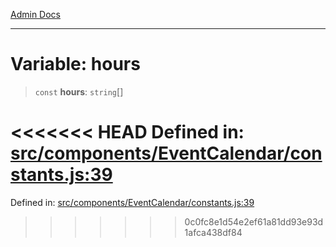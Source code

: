 [Admin Docs](/)

***

# Variable: hours

> `const` **hours**: `string`[]

<<<<<<< HEAD
Defined in: [src/components/EventCalendar/constants.js:39](https://github.com/abhassen44/talawa-admin/blob/285f7384c3d26b5028a286d84f89b85120d130a2/src/components/EventCalendar/constants.js#L39)
=======
Defined in: [src/components/EventCalendar/constants.js:39](https://github.com/PalisadoesFoundation/talawa-admin/blob/main/src/components/EventCalendar/constants.js#L39)
>>>>>>> 0c0fc8e1d54e2ef61a81dd93e93d1afca438df84

